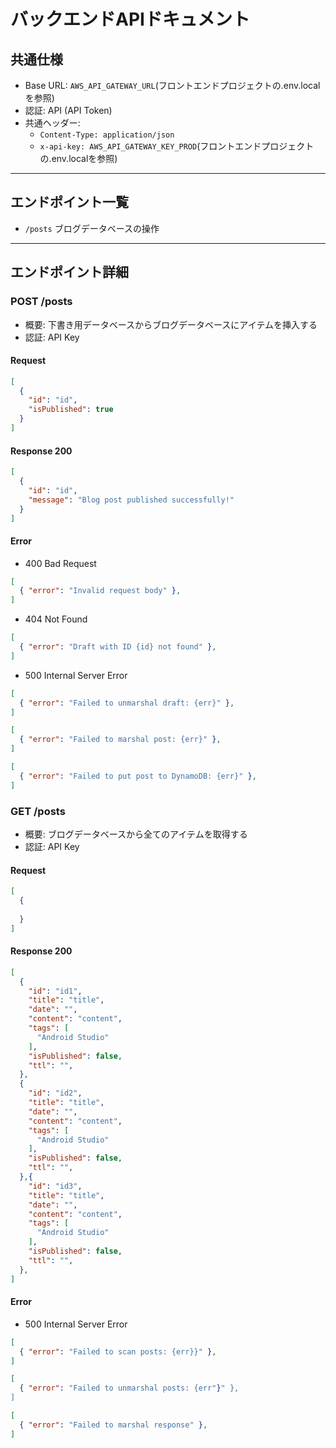 # バックエンドAPIドキュメント

## 共通仕様
- Base URL: `AWS_API_GATEWAY_URL`(フロントエンドプロジェクトの.env.localを参照)
- 認証: API (API Token)
- 共通ヘッダー:
  - `Content-Type: application/json`
  - `x-api-key: AWS_API_GATEWAY_KEY_PROD`(フロントエンドプロジェクトの.env.localを参照)

---

## エンドポイント一覧
- `/posts` ブログデータベースの操作
---

## エンドポイント詳細

### POST /posts
- 概要: 下書き用データベースからブログデータベースにアイテムを挿入する
- 認証: API Key

#### Request
```json
[
  {
    "id": "id",
    "isPublished": true
  }
]
```

#### Response 200
```json
[
  { 
    "id": "id",
    "message": "Blog post published successfully!"
  }
]
```

#### Error
- 400 Bad Request
```json
[
  { "error": "Invalid request body" },
]
```

- 404 Not Found
```json
[
  { "error": "Draft with ID {id} not found" },
]
```

- 500 Internal Server Error
```json
[
  { "error": "Failed to unmarshal draft: {err}" },
]
```
```json
[
  { "error": "Failed to marshal post: {err}" },
]
```
```json
[
  { "error": "Failed to put post to DynamoDB: {err}" },
]
```

### GET /posts
- 概要: ブログデータベースから全てのアイテムを取得する
- 認証: API Key

#### Request
```json
[
  {
    
  }
]
```

#### Response 200
```json
[
  {
    "id": "id1",
    "title": "title",
    "date": "",
    "content": "content",
    "tags": [
      "Android Studio"
    ],
    "isPublished": false,
    "ttl": "",
  },
  {
    "id": "id2",
    "title": "title",
    "date": "",
    "content": "content",
    "tags": [
      "Android Studio"
    ],
    "isPublished": false,
    "ttl": "",
  },{
    "id": "id3",
    "title": "title",
    "date": "",
    "content": "content",
    "tags": [
      "Android Studio"
    ],
    "isPublished": false,
    "ttl": "",
  },
]
```

#### Error
- 500 Internal Server Error
```json
[
  { "error": "Failed to scan posts: {err}}" },
]
```
```json
[
  { "error": "Failed to unmarshal posts: {err"}" },
]
```
```json
[
  { "error": "Failed to marshal response" },
]
```
